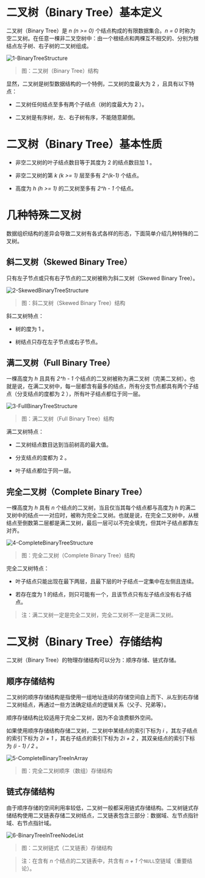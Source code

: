 # 二叉树（Binary Tree）基本定义

二叉树（Binary Tree）是 *n (n >= 0)* 个结点构成的有限数据集合。*n = 0* 时称为空二叉树。在任意一棵非二叉空树中：由一个根结点和两棵互不相交的、分别为根结点左子树、右子树的二叉树组成。

![1-BinaryTreeStructure][1-BinaryTreeStructure]

> 图：二叉树（Binary Tree）结构

显然，二叉树是树型数据结构的一个特例，二叉树的度最大为 2 ，且具有以下特点：

- 二叉树任何结点至多有两个子结点（树的度最大为 2 ）。

- 二叉树是有序树，左、右子树有序，不能随意颠倒。

# 二叉树（Binary Tree）基本性质

- 非空二叉树的叶子结点数目等于其度为 2 的结点数目加 1 。

- 非空二叉树的第 *k (k >= 1)* 层至多有 *2^(k-1)* 个结点。

- 高度为 *h (h >= 1)* 的二叉树至多有 *2^h - 1* 个结点。

# 几种特殊二叉树

数据组织结构的差异会导致二叉树有各式各样的形态，下面简单介绍几种特殊的二叉树。

## 斜二叉树（Skewed Binary Tree）

只有左子节点或只有右子节点的二叉树被称为斜二叉树（Skewed Binary Tree）。

![2-SkewedBinaryTreeStructure][2-SkewedBinaryTreeStructure]

> 图：斜二叉树（Skewed Binary Tree）结构

斜二叉树特点：

- 树的度为 1 。

- 树结点只存在左子节点或右子节点。

## 满二叉树（Full Binary Tree）

一棵高度为 *h* 且具有 *2^h - 1* 个结点的二叉树被称为满二叉树（完美二叉树）。也就是说，在满二叉树中，每一层都含有最多的结点，所有分支节点都具有两个子结点（分支结点的度都为 2 ），所有叶子结点都位于同一层。

![3-FullBinaryTreeStructure][3-FullBinaryTreeStructure]

> 图：满二叉树（Full Binary Tree）结构

满二叉树特点：

- 二叉树结点数目达到当前树高的最大值。

- 分支结点的度都为 2 。

- 叶子结点都位于同一层。

## 完全二叉树（Complete Binary Tree）

一棵高度为 *h* 具有 *n* 个结点的二叉树，当且仅当其每个结点都与高度为 *h* 的满二叉树中的结点一一对应时，被称为完全二叉树。也就是说，在完全二叉树中，从根结点至倒数第二层都是满二叉树，最后一层可以不完全填充，但其叶子结点都靠左对齐。

![4-CompleteBinaryTreeStructure][4-CompleteBinaryTreeStructure]

> 图：完全二叉树（Complete Binary Tree）结构

完全二叉树特点：

- 叶子结点只能出现在最下两层，且最下层的叶子结点一定集中在左侧且连续。

- 若存在度为 1 的结点，则只可能有一个，且该节点只有左子结点没有右子结点。

> 注：满二叉树一定是完全二叉树，完全二叉树不一定是满二叉树。

# 二叉树（Binary Tree）存储结构

二叉树（Binary Tree）的物理存储结构可以分为：顺序存储、链式存储。

## 顺序存储结构

二叉树的顺序存储结构是指使用一组地址连续的存储空间自上而下、从左到右存储二叉树结点，再通过一些方法确定结点的逻辑关系（父子、兄弟等）。

顺序存储结构比较适用于完全二叉树，因为不会浪费额外空间。

如果使用顺序存储结构存储二叉树，二叉树中某结点的索引下标为 *i* ，其左子结点的索引下标为 *2i + 1* ，其右子结点的索引下标为 *2i + 2* ，其双亲结点的索引下标为 *(i - 1) / 2* 。

![5-CompleteBinaryTreeInArray][5-CompleteBinaryTreeInArray]

> 图：完全二叉树顺序（数组）存储结构

## 链式存储结构

由于顺序存储的空间利用率较低，二叉树一般都采用链式存储结构。二叉树链式存储结构使用二叉链表存储二叉树结点，二叉链表包含三部分：数据域、左节点指针域、右节点指针域。

![6-BinaryTreeInTreeNodeList][6-BinaryTreeInTreeNodeList]

> 图：二叉树链式（二叉链表）存储结构

> 注：在含有 *n* 个结点的二叉链表中，共含有 *n + 1* 个`NULL`空链域（重要结论）。

[1-BinaryTreeStructure]: ../../images/DataStructuresAndAlgorithms-BinaryTreeOverview-1-BinaryTreeStructure.png

[2-SkewedBinaryTreeStructure]: ../../images/DataStructuresAndAlgorithms-BinaryTreeOverview-2-SkewedBinaryTreeStructure.png

[3-FullBinaryTreeStructure]: ../../images/DataStructuresAndAlgorithms-BinaryTreeOverview-3-FullBinaryTreeStructure.png

[4-CompleteBinaryTreeStructure]: ../../images/DataStructuresAndAlgorithms-BinaryTreeOverview-4-CompleteBinaryTreeStructure.png

[5-CompleteBinaryTreeInArray]: ../../images/DataStructuresAndAlgorithms-BinaryTreeOverview-5-CompleteBinaryTreeInArray.png

[6-BinaryTreeInTreeNodeList]: ../../images/DataStructuresAndAlgorithms-BinaryTreeOverview-6-BinaryTreeInTreeNodeList.png

<!-- EOF -->
